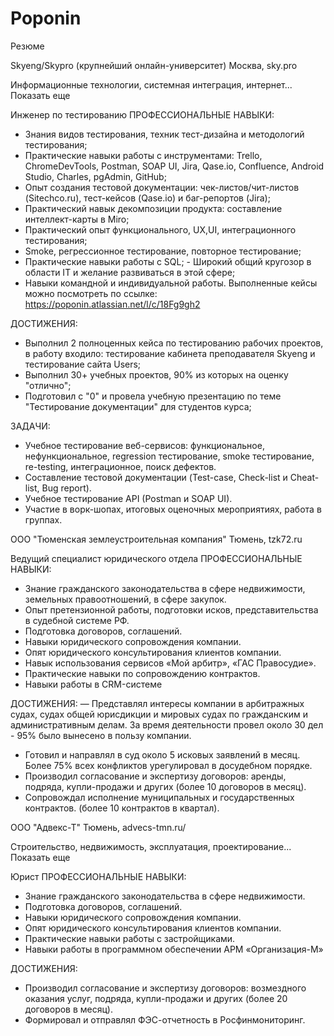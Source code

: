 # Poponin
Резюме


Skyeng/Skypro (крупнейший онлайн-университет)
Москва, sky.pro

Информационные технологии, системная интеграция, интернет... Показать еще

Инженер по тестированию
ПРОФЕССИОНАЛЬНЫЕ НАВЫКИ:
- Знания видов тестирования, техник тест-дизайна и методологий тестирования;
- Практические навыки работы с инструментами: Trello, ChromeDevTools, Postman, SOAP UI, Jira, Qase.io, Confluence, Android Studio, Charles, pgAdmin, GitHub;
- Опыт создания тестовой документации: чек-листов/чит-листов (Sitechco.ru), тест-кейсов (Qase.io) и баг-репортов (Jira);
- Практический навык декомпозиции продукта: составление интеллект-карты в Miro;
- Практический опыт функционального, UX,UI, интеграционного тестирования;
- Smoke, регрессионное тестирование, повторное тестирование;
- Практические навыки работы с SQL; - Широкий общий кругозор в области IT и желание развиваться в этой сфере;
- Навыки командной и индивидуальной работы.
Выполненные кейсы можно посмотреть по ссылке:
https://poponin.atlassian.net/l/c/18Fg9gh2

ДОСТИЖЕНИЯ:
- Выполнил 2 полноценных кейса по тестированию рабочих проектов, в работу входило: тестирование кабинета преподавателя Skyeng и тестирование сайта Users;
- Выполнил 30+ учебных проектов, 90% из которых на оценку "отлично";
- Подготовил с "0" и провела учебную презентацию по теме "Тестирование документации" для студентов курса;

ЗАДАЧИ:
- Учебное тестирование веб-сервисов: функциональное, нефункциональное, regression тестирование, smoke тестирование, re-testing, интеграционное, поиск дефектов.
- Составление тестовой документации (Test-case, Check-list и Cheat-list, Bug report).
- Учебное тестирование API (Postman и SOAP UI).
- Участие в ворк-шопах, итоговых оценочных мероприятиях, работа в группах.


ООО "Тюменская землеустроительная компания"
Тюмень, tzk72.ru

Ведущий специалист юридического отдела
ПРОФЕССИОНАЛЬНЫЕ НАВЫКИ:
- Знание гражданского законодательства в сфере недвижимости, земельных правоотношений, в сфере закупок.
- Опыт претензионной работы, подготовки исков, представительства в судебной системе РФ.
- Подготовка договоров, соглашений.
- Навыки юридического сопровождения компании.
- Опят юридического консультирования клиентов компании.
- Навык использования сервисов «Мой арбитр», «ГАС Правосудие».
- Практические навыки по сопровождению контрактов.
- Навыки работы в CRM-системе


ДОСТИЖЕНИЯ:
— Представлял интересы компании в арбитражных судах, судах общей юрисдикции и мировых судах по гражданским и административным делам. За время деятельности провел около 30 дел - 95% было вынесено в пользу компании.
- Готовил и направлял в суд около 5 исковых заявлений в месяц. Более 75% всех конфликтов урегулировал в досудебном порядке.
- Производил согласование и экспертизу договоров: аренды, подряда, купли-продажи и других (более 10 договоров в месяц).
- Сопровождал исполнение муниципальных и государственных контрактов. (более 10 контрактов в квартал).


ООО "Адвекс-Т"
Тюмень, advecs-tmn.ru/

Строительство, недвижимость, эксплуатация, проектирование... Показать еще

Юрист
ПРОФЕССИОНАЛЬНЫЕ НАВЫКИ:
- Знание гражданского законодательства в сфере недвижимости.
- Подготовка договоров, соглашений.
- Навыки юридического сопровождения компании.
- Опят юридического консультирования клиентов компании.
- Практические навыки работы с застройщиками.
- Навыки работы в программном обеспечении АРМ «Организация-М»

ДОСТИЖЕНИЯ:
- Производил согласование и экспертизу договоров: возмездного оказания услуг, подряда, купли-продажи и других (более 20 договоров в месяц).
- Формировал и отправлял ФЭС-отчетность в Росфинмониторинг.
